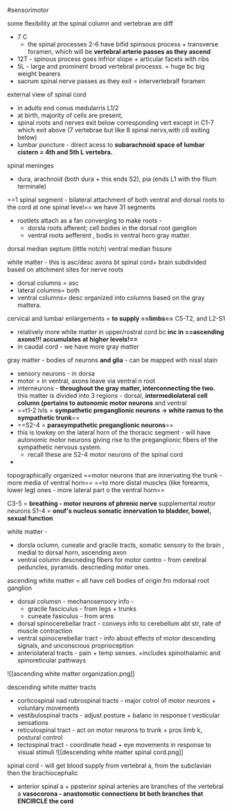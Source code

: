 #sensorimotor 

some flexibility at the spinal column 
and vertebrae are diff
- 7 C
	- the spinal processes 2-6 have bifid spinsous process + transverse foramen, which will be **vertebral arterie passes as they ascend**
- 12T - spinous process goes infrior slope + articular facets with ribs 
- 5L  - large and prominent broad vertebral processs. = huge bc big weight bearers 
- sacrum 
spinal nerve passes as they exit = intervertebralf foramen 

external view of spinal cord
- in adults end conus medularris L1/2  
- at birth, majority of cells are present, 
- spinal roots and nerves exit below corresponding vert except in C1-7 which exit above (7 vertebrae but like 8 spinal nervs,with c8 exiting below)
- lumbar puncture - direct acess to **subarachnoid space of lumbar cistern = 4th and 5th L vertebra.**

spinal meninges 
- dura, arachnoid (both dura + this ends S2), pia (ends L1 with the filum terminale)

==1 spinal segment - bilateral attachment of both ventral and dorsal roots to the cord at one spinal level==
we have 31 segments 
- rootlets attach as a fan converging to make roots - 
	- dorsla roots afferent; cell bodies in the dorsal root ganglion 
	- ventral roots aefferent , bodis in ventral horn gray matter. 

dorsal median septum (little notch)
ventral median fissure 

white matter - this is asc/desc axons bt spinal cord+ brain subdivided based on attchment sites for nerve roots
- dorsal columns = asc 
- lateral columns= both 
- ventral columns= desc 
organized into columns based on the gray mattera. 

cervical and lumbar enlargements = **to supply ==limbs==**
C5-T2, and L2-S1
- relatively more white matter in upper/rostral cord bc **inc in ==ascending axons!!! accumulates at higher levels!==**
- in caudal cord - we have more gray matter 

gray matter - bodies of neurons **and glia** - can be mapped with nissl stain 
- sensory neurons - in dorsa 
- motor = in ventral, axons leave via ventral n root
- interneurons - **throughout the gray matter, interconnecting the two.**
this matter is divided into 3 regions - dorsal, **intermediolateral cell column (pertains to autonomic motor neurons** and ventral
- ==t1-2 lvls = **sympathetic preganglionic neurons -> white ramus to the sympathetic trunk**==
- ==S2-4 = **parasympathetic preganglionic neurons**==
- this is lowkey on the lateral horn of the thoracic segment - will have autonomic motor neurons giving rise to the preganglionic fibers of the sympathetic nervous system. 
	- recall these are S2-4 motor neurons of the spinal cord 
- 

topographically organized
==motor neurons that are innervating the trunk - more media of ventral horn== 
==to more distal muscles (like forearms, lower leg) ones - more lateral part o the ventral horn== 

C3-5 = **breathing - motor neurons of phrenic nerve**
supplemental motor neurons S1-4 = **onuf's nucleus somatic innervation to bladder, bowel, sexual function**

white matter - 
- dorsla oclumn, cuneate and gracile tracts, somatic sensory to the brain , medial to dorsal horn, ascending axon 
- ventral column descneding fibers for motor contro - from cerebral peduncles, pyramids. descneding motor ones. 

ascending white matter = all have cell bodies of origin fro mdorsal root ganglion
- dorsal columsn - mechanosensory info - 
	- gracile fasciculus - from legs + trunks 
	- cuneate fasiculus - from arms
- dorsal spinocerebellar tract - conveys info to cerebellum abt str, rate of muscle contraction 
- ventral spinocerebellar tract - info about effects of motor descending signals, and unconscious proprioception 
- anteriolateral tracts - pain + temp senses. +includes spinothalamic and spinoreticular pathways 

![[ascending white matter organization.png]]

descending white matter tracts
- corticospinal nad rubrospinal tracts - major cotrol of motor neurons + voluntary movements
- vestibulospinal tracts - adjust posture + balanc in response t vesticular sensations
- reticulospinal tract - act on motor neurons to trunk + prox limb k, postural control 
- tectospinal tract - coordinate head + eye movements in response to visual stimuli 
![[descending white matter spinal cord.png]]

spinal cord - will get blood supply from vertebral a, from the subclavian then the brachiocephalic 
- anterior spinal a + ppsterior spinal arteries are branches of the vertebral a 
**vasocorona - anastomotic connections bt both branches that ENCIRCLE the cord**